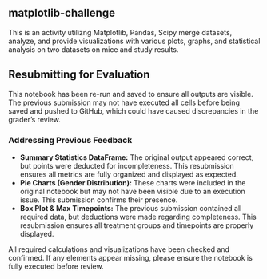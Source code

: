 ## matplotlib-challenge
This is an activity utilizng Matplotlib, Pandas, Scipy merge datasets, analyze, and provide visualizations with various plots, graphs, and statistical analysis
on two datasets on mice and study results.


## Resubmitting for Evaluation  

This notebook has been re-run and saved to ensure all outputs are visible. The previous submission may not have executed all cells before being saved and pushed to GitHub, which could have caused discrepancies in the grader’s review.  

### Addressing Previous Feedback  
- **Summary Statistics DataFrame:** The original output appeared correct, but points were deducted for incompleteness. This resubmission ensures all metrics are fully organized and displayed as expected.  
- **Pie Charts (Gender Distribution):** These charts were included in the original notebook but may not have been visible due to an execution issue. This submission confirms their presence.  
- **Box Plot & Max Timepoints:** The previous submission contained all required data, but deductions were made regarding completeness. This resubmission ensures all treatment groups and timepoints are properly displayed.  

All required calculations and visualizations have been checked and confirmed. If any elements appear missing, please ensure the notebook is fully executed before review.
